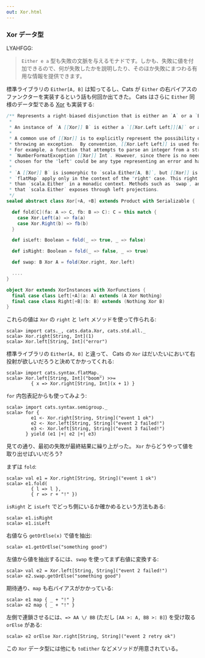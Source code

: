 ```yaml
---
out: Xor.html
---
```


  [XorSource]: $catsBaseUrl$core/src/main/scala/cats/data/Xor.scala

### Xor データ型

LYAHFGG:

> `Either e a` 型も失敗の文脈を与えるモナドです。しかも、失敗に値を付加できるので、何が失敗したかを説明したり、そのほか失敗にまつわる有用な情報を提供できます。

標準ライブラリの `Either[A, B]` は知ってるし、Cats が `Either` の右バイアスのファンクターを実装するという話も何回か出てきた。
Cats はさらに `Either` 同様のデータ型である [Xor][XorSource] も実装する:

```scala
/** Represents a right-biased disjunction that is either an `A` or a `B`.
 *
 * An instance of `A [[Xor]] B` is either a `[[Xor.Left Left]][A]` or a `[[Xor.Right Right]][B]`.
 *
 * A common use of [[Xor]] is to explicitly represent the possibility of failure in a result as opposed to
 * throwing an exception.  By convention, [[Xor.Left Left]] is used for errors and [[Xor.Right Right]] is reserved for successes.
 * For example, a function that attempts to parse an integer from a string may have a return type of
 * `NumberFormatException [[Xor]] Int`. However, since there is no need to actually throw an exception, the type (`A`)
 * chosen for the "left" could be any type representing an error and has no need to actually extend `Exception`.
 *
 * `A [[Xor]] B` is isomorphic to `scala.Either[A, B]`, but [[Xor]] is right-biased, so methods such as `map` and
 * `flatMap` apply only in the context of the "right" case. This right bias makes [[Xor]] more convenient to use
 * than `scala.Either` in a monadic context. Methods such as `swap`, and `leftMap` provide functionality
 * that `scala.Either` exposes through left projections.
 */
sealed abstract class Xor[+A, +B] extends Product with Serializable {

  def fold[C](fa: A => C, fb: B => C): C = this match {
    case Xor.Left(a) => fa(a)
    case Xor.Right(b) => fb(b)
  }

  def isLeft: Boolean = fold(_ => true, _ => false)

  def isRight: Boolean = fold(_ => false, _ => true)

  def swap: B Xor A = fold(Xor.right, Xor.left)

  ....
}

object Xor extends XorInstances with XorFunctions {
  final case class Left[+A](a: A) extends (A Xor Nothing)
  final case class Right[+B](b: B) extends (Nothing Xor B)
}
```

これらの値は `Xor` の `right` と `left` メソッドを使って作られる:

```console:new
scala> import cats._, cats.data.Xor, cats.std.all._
scala> Xor.right[String, Int](1)
scala> Xor.left[String, Int]("error")
```

標準ライブラリの `Either[A, B]` と違って、
Cats の `Xor` はだいたいにおいて右投射が欲しいだろうと決めてかかってくれる:

```console
scala> import cats.syntax.flatMap._
scala> Xor.left[String, Int]("boom") >>=
         { x => Xor.right[String, Int](x + 1) }
```

`for` 内包表記からも使ってみよう:

```console
scala> import cats.syntax.semigroup._
scala> for {
         e1 <- Xor.right[String, String]("event 1 ok")
         e2 <- Xor.left[String, String]("event 2 failed!")
         e3 <- Xor.left[String, String]("event 3 failed!")
       } yield (e1 |+| e2 |+| e3)
```

見ての通り、最初の失敗が最終結果に繰り上がった。
`Xor` からどうやって値を取り出せばいいだろう?

まずは `fold`:

```console
scala> val e1 = Xor.right[String, String]("event 1 ok")
scala> e1.fold(
         { l => l },
         { r => r + "!" })
```

`isRight` と `isLeft` でどっち側にいるか確かめるという方法もある:

```console
scala> e1.isRight
scala> e1.isLeft
```

右値なら `getOrElse(x)` で値を抽出: 

```console
scala> e1.getOrElse("something good")
```

左値から値を抽出するには、`swap` を使ってまず右値に変換する:

```console
scala> val e2 = Xor.left[String, String]("event 2 failed!")
scala> e2.swap.getOrElse("something good")
```

期待通り、`map` も右バイアスがかかっている:

```console
scala> e1 map { _ + "!" }
scala> e2 map { _ + "!" }
```

左側で連鎖させるには、`=> AA \/ BB` (ただし `[AA >: A, BB >: B]`) を受け取る `orElse` がある:

```console
scala> e2 orElse Xor.right[String, String]("event 2 retry ok")
```

この `Xor` データ型には他にも `toEither` などメソッドが用意されている。
